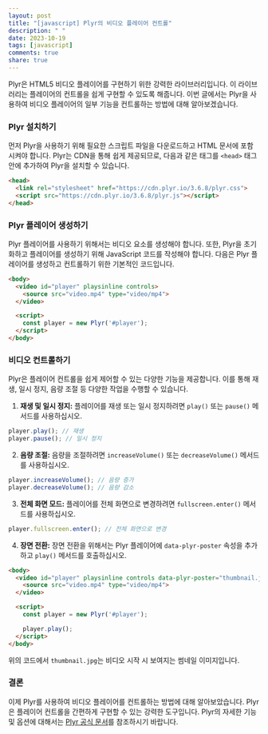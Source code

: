 ```yaml
---
layout: post
title: "[javascript] Plyr의 비디오 플레이어 컨트롤"
description: " "
date: 2023-10-19
tags: [javascript]
comments: true
share: true
---
```


Plyr은 HTML5 비디오 플레이어를 구현하기 위한 강력한 라이브러리입니다. 이 라이브러리는 플레이어의 컨트롤을 쉽게 구현할 수 있도록 해줍니다. 이번 글에서는 Plyr을 사용하여 비디오 플레이어의 일부 기능을 컨트롤하는 방법에 대해 알아보겠습니다.

### Plyr 설치하기

먼저 Plyr을 사용하기 위해 필요한 스크립트 파일을 다운로드하고 HTML 문서에 포함시켜야 합니다. Plyr는 CDN을 통해 쉽게 제공되므로, 다음과 같은 태그를 `<head>` 태그 안에 추가하여 Plyr을 설치할 수 있습니다.

```html
<head>
  <link rel="stylesheet" href="https://cdn.plyr.io/3.6.8/plyr.css">
  <script src="https://cdn.plyr.io/3.6.8/plyr.js"></script>
</head>
```

### Plyr 플레이어 생성하기

Plyr 플레이어를 사용하기 위해서는 비디오 요소를 생성해야 합니다. 또한, Plyr을 초기화하고 플레이어를 생성하기 위해 JavaScript 코드를 작성해야 합니다. 다음은 Plyr 플레이어를 생성하고 컨트롤하기 위한 기본적인 코드입니다.

```html
<body>
  <video id="player" playsinline controls>
    <source src="video.mp4" type="video/mp4">
  </video>

  <script>
    const player = new Plyr('#player');
  </script>
</body>
```

### 비디오 컨트롤하기

Plyr은 플레이어 컨트롤을 쉽게 제어할 수 있는 다양한 기능을 제공합니다. 이를 통해 재생, 일시 정지, 음량 조절 등 다양한 작업을 수행할 수 있습니다.

1. **재생 및 일시 정지:** 플레이어를 재생 또는 일시 정지하려면 `play()` 또는 `pause()` 메서드를 사용하십시오.

```javascript
player.play(); // 재생
player.pause(); // 일시 정지
```

2. **음량 조절:** 음량을 조절하려면 `increaseVolume()` 또는 `decreaseVolume()` 메서드를 사용하십시오.

```javascript
player.increaseVolume(); // 음량 증가
player.decreaseVolume(); // 음량 감소
```

3. **전체 화면 모드:** 플레이어를 전체 화면으로 변경하려면 `fullscreen.enter()` 메서드를 사용하십시오.

```javascript
player.fullscreen.enter(); // 전체 화면으로 변경
```

4. **장면 전환:** 장면 전환을 위해서는 Plyr 플레이어에 `data-plyr-poster` 속성을 추가하고 `play()` 메서드를 호출하십시오.

```html
<body>
  <video id="player" playsinline controls data-plyr-poster="thumbnail.jpg">
    <source src="video.mp4" type="video/mp4">
  </video>

  <script>
    const player = new Plyr('#player');

    player.play();
  </script>
</body>
```

위의 코드에서 `thumbnail.jpg`는 비디오 시작 시 보여지는 썸네일 이미지입니다.

### 결론

이제 Plyr를 사용하여 비디오 플레이어를 컨트롤하는 방법에 대해 알아보았습니다. Plyr은 플레이어 컨트롤을 간편하게 구현할 수 있는 강력한 도구입니다. Plyr의 자세한 기능 및 옵션에 대해서는 [Plyr 공식 문서](https://plyr.io/)를 참조하시기 바랍니다.